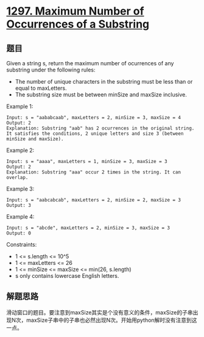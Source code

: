 # [1297. Maximum Number of Occurrences of a Substring](https://leetcode.com/problems/maximum-number-of-occurrences-of-a-substring/)

## 题目
Given a string s, return the maximum number of ocurrences of any substring under the following rules:

- The number of unique characters in the substring must be less than or equal to maxLetters.
- The substring size must be between minSize and maxSize inclusive.
 

Example 1:
```
Input: s = "aababcaab", maxLetters = 2, minSize = 3, maxSize = 4
Output: 2
Explanation: Substring "aab" has 2 ocurrences in the original string.
It satisfies the conditions, 2 unique letters and size 3 (between minSize and maxSize).
```
Example 2:
```
Input: s = "aaaa", maxLetters = 1, minSize = 3, maxSize = 3
Output: 2
Explanation: Substring "aaa" occur 2 times in the string. It can overlap.
```
Example 3:
```
Input: s = "aabcabcab", maxLetters = 2, minSize = 2, maxSize = 3
Output: 3
```
Example 4:
```
Input: s = "abcde", maxLetters = 2, minSize = 3, maxSize = 3
Output: 0
``` 

Constraints:

- 1 <= s.length <= 10^5
- 1 <= maxLetters <= 26
- 1 <= minSize <= maxSize <= min(26, s.length)
- s only contains lowercase English letters.


## 解题思路
滑动窗口的题目。要注意到maxSize其实是个没有意义的条件，maxSize的子串出现N次，maxSize子串中的子串也必然出现N次。开始用python解时没有注意到这一点。

